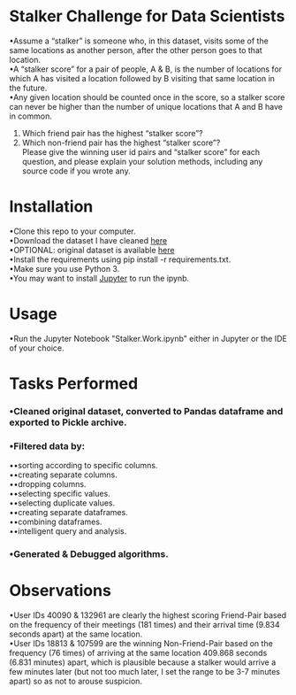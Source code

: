 # Stalker Challenge for Data Scientists
•Assume a “stalker” is someone who, in this dataset, visits some of the same locations as another person, after the other person goes to that location.  
•A “stalker score” for a pair of people, A & B, is the number of locations for which A has visited a location followed by B visiting that same location in the future.  
•Any given location should be counted once in the score, so a stalker score can never be higher than the number of unique locations that A and B have in common.  
1. Which friend pair has the highest “stalker score”?  
2. Which non-friend pair has the highest “stalker score”?  
Please give the winning user id pairs and “stalker score” for each question, and please explain your solution methods, including any source code if you wrote any.

# Installation
•Clone this repo to your computer.  
•Download the dataset I have cleaned [here](https://www.dropbox.com/s/3gkszy08mfoq43q/Stalk_Cleanest_v3.pickle?dl=0)  
•OPTIONAL: original dataset is available [here](https://snap.stanford.edu/data/loc-gowalla.html)  
•Install the requirements using pip install -r requirements.txt.  
•Make sure you use Python 3.  
•You may want to install [Jupyter](http://jupyter.org/install) to run the ipynb.

# Usage
•Run the Jupyter Notebook "Stalker.Work.ipynb" either in Jupyter or the IDE of your choice.

# Tasks Performed
### •Cleaned original dataset, converted to Pandas dataframe and exported to Pickle archive.  
### •Filtered data by: 
••sorting according to specific columns.  
••creating separate columns.  
••dropping columns.  
••selecting specific values.  
••selecting duplicate values.  
••creating separate dataframes.  
••combining dataframes.  
••intelligent query and analysis.
### •Generated & Debugged algorithms.

# Observations
•User IDs 40090 & 132961 are clearly the highest scoring Friend-Pair based on the frequency of their meetings (181 times) and their arrival time (9.834 seconds apart) at the same location.  
•User IDs 18813 & 107599 are the winning Non-Friend-Pair based on the frequency (76 times) of arriving at the same location 409.868 seconds (6.831 minutes) apart, which is plausible because a stalker would arrive a few minutes later (but not too much later, I set the range to be 3-7 minutes apart) so as not to arouse suspicion.


